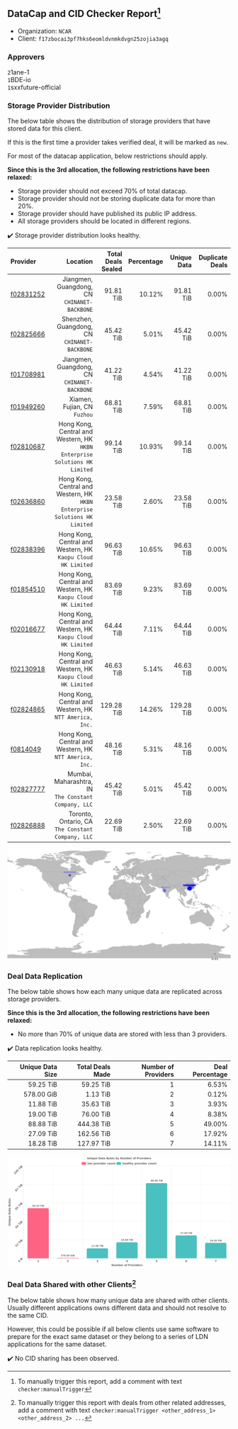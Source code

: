 ## DataCap and CID Checker Report[^1]
 - Organization: `NCAR`
 - Client: `f17zbocai3pf7hks6eomldvnmkdvgn25zojia3agq`
### Approvers
`2`1ane-1<br/>`1`BDE-io<br/>`1`sxxfuture-official


### Storage Provider Distribution
The below table shows the distribution of storage providers that have stored data for this client.

If this is the first time a provider takes verified deal, it will be marked as `new`.

For most of the datacap application, below restrictions should apply.

**Since this is the 3rd allocation, the following restrictions have been relaxed:**
 - Storage provider should not exceed 70% of total datacap.
 - Storage provider should not be storing duplicate data for more than 20%.
 - Storage provider should have published its public IP address.
 - All storage providers should be located in different regions.

✔️ Storage provider distribution looks healthy.

| Provider                                              |                                                                      Location | Total Deals Sealed | Percentage | Unique Data | Duplicate Deals |
| :---------------------------------------------------- | ----------------------------------------------------------------------------: | -----------------: | ---------: | ----------: | --------------: |
| [f02831252](https://filfox.info/en/address/f02831252) |                               Jiangmen, Guangdong, CN<br/>`CHINANET-BACKBONE` |          91.81 TiB |     10.12% |   91.81 TiB |           0.00% |
| [f02825666](https://filfox.info/en/address/f02825666) |                               Shenzhen, Guangdong, CN<br/>`CHINANET-BACKBONE` |          45.42 TiB |      5.01% |   45.42 TiB |           0.00% |
| [f01708981](https://filfox.info/en/address/f01708981) |                               Jiangmen, Guangdong, CN<br/>`CHINANET-BACKBONE` |          41.22 TiB |      4.54% |   41.22 TiB |           0.00% |
| [f01949260](https://filfox.info/en/address/f01949260) |                                               Xiamen, Fujian, CN<br/>`Fuzhou` |          68.81 TiB |      7.59% |   68.81 TiB |           0.00% |
| [f02810687](https://filfox.info/en/address/f02810687) | Hong Kong, Central and Western, HK<br/>`HKBN Enterprise Solutions HK Limited` |          99.14 TiB |     10.93% |   99.14 TiB |           0.00% |
| [f02636860](https://filfox.info/en/address/f02636860) | Hong Kong, Central and Western, HK<br/>`HKBN Enterprise Solutions HK Limited` |          23.58 TiB |      2.60% |   23.58 TiB |           0.00% |
| [f02838396](https://filfox.info/en/address/f02838396) |               Hong Kong, Central and Western, HK<br/>`Kaopu Cloud HK Limited` |          96.63 TiB |     10.65% |   96.63 TiB |           0.00% |
| [f01854510](https://filfox.info/en/address/f01854510) |               Hong Kong, Central and Western, HK<br/>`Kaopu Cloud HK Limited` |          83.69 TiB |      9.23% |   83.69 TiB |           0.00% |
| [f02016677](https://filfox.info/en/address/f02016677) |               Hong Kong, Central and Western, HK<br/>`Kaopu Cloud HK Limited` |          64.44 TiB |      7.11% |   64.44 TiB |           0.00% |
| [f02130918](https://filfox.info/en/address/f02130918) |               Hong Kong, Central and Western, HK<br/>`Kaopu Cloud HK Limited` |          46.63 TiB |      5.14% |   46.63 TiB |           0.00% |
| [f02824865](https://filfox.info/en/address/f02824865) |                    Hong Kong, Central and Western, HK<br/>`NTT America, Inc.` |         129.28 TiB |     14.26% |  129.28 TiB |           0.00% |
| [f0814049](https://filfox.info/en/address/f0814049)   |                    Hong Kong, Central and Western, HK<br/>`NTT America, Inc.` |          48.16 TiB |      5.31% |   48.16 TiB |           0.00% |
| [f02827777](https://filfox.info/en/address/f02827777) |                       Mumbai, Maharashtra, IN<br/>`The Constant Company, LLC` |          45.42 TiB |      5.01% |   45.42 TiB |           0.00% |
| [f02826888](https://filfox.info/en/address/f02826888) |                          Toronto, Ontario, CA<br/>`The Constant Company, LLC` |          22.69 TiB |      2.50% |   22.69 TiB |           0.00% |

<img src="https://raw.githubusercontent.com/data-preservation-programs/filplus-checker-assets/main/filecoin-project/filecoin-plus-large-datasets/issues/2119/1701661827869.png"/>

### Deal Data Replication
The below table shows how each many unique data are replicated across storage providers.


**Since this is the 3rd allocation, the following restrictions have been relaxed:**
- No more than 70% of unique data are stored with less than 3 providers.

✔️ Data replication looks healthy.

| Unique Data Size | Total Deals Made | Number of Providers | Deal Percentage |
| ---------------: | ---------------: | ------------------: | --------------: |
|        59.25 TiB |        59.25 TiB |                   1 |           6.53% |
|       578.00 GiB |         1.13 TiB |                   2 |           0.12% |
|        11.88 TiB |        35.63 TiB |                   3 |           3.93% |
|        19.00 TiB |        76.00 TiB |                   4 |           8.38% |
|        88.88 TiB |       444.38 TiB |                   5 |          49.00% |
|        27.09 TiB |       162.56 TiB |                   6 |          17.92% |
|        18.28 TiB |       127.97 TiB |                   7 |          14.11% |

<img src="https://raw.githubusercontent.com/data-preservation-programs/filplus-checker-assets/main/filecoin-project/filecoin-plus-large-datasets/issues/2119/1701661828659.png"/>

### Deal Data Shared with other Clients[^3]
The below table shows how many unique data are shared with other clients.
Usually different applications owns different data and should not resolve to the same CID.

However, this could be possible if all below clients use same software to prepare for the exact same dataset or they belong to a series of LDN applications for the same dataset.

✔️ No CID sharing has been observed.

[^1]: To manually trigger this report, add a comment with text `checker:manualTrigger`

[^2]: Deals from those addresses are combined into this report as they are specified with `checker:manualTrigger`

[^3]: To manually trigger this report with deals from other related addresses, add a comment with text `checker:manualTrigger <other_address_1> <other_address_2> ...`
